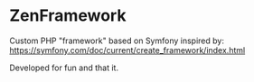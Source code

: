 # ZenFramework

Custom PHP "framework" based on Symfony inspired by: https://symfony.com/doc/current/create_framework/index.html

Developed for fun and that it.
